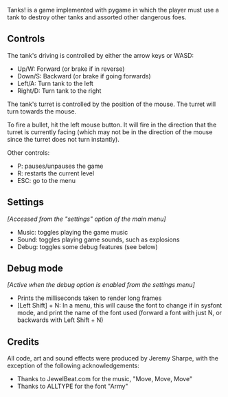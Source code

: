 Tanks! is a game implemented with pygame in which the player must use a tank to destroy other tanks and assorted other dangerous foes.

## Controls

The tank's driving is controlled by either the arrow keys or WASD:

* Up/W: Forward (or brake if in reverse)
* Down/S: Backward (or brake if going forwards)
* Left/A: Turn tank to the left
* Right/D: Turn tank to the right

The tank's turret is controlled by the position of the mouse. The turret will turn towards the mouse.

To fire a bullet, hit the left mouse button. It will fire in the direction that the turret is currently facing (which may not be in the direction of the mouse since the turret does not turn instantly).

Other controls:

* P: pauses/unpauses the game
* R: restarts the current level
* ESC: go to the menu

## Settings

_[Accessed from the "settings" option of the main menu]_

* Music: toggles playing the game music
* Sound: toggles playing game sounds, such as explosions 
* Debug: toggles some debug features (see below)

## Debug mode

_[Active when the debug option is enabled from the settings menu]_

* Prints the milliseconds taken to render long frames
* [Left Shift] + N: In a menu, this will cause the font to change if in sysfont mode, and print the name of the font used (forward a font with just N, or backwards with Left Shift + N)

## Credits

All code, art and sound effects were produced by Jeremy Sharpe, with the exception of the following acknowledgements:

* Thanks to JewelBeat.com for the music, "Move, Move, Move"
* Thanks to ALLTYPE for the font "Army"
